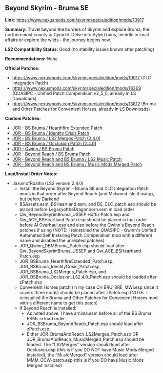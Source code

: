 ## Beyond Skyrim - Bruma SE

**Link:** https://www.nexusmods.com/skyrimspecialedition/mods/10917

**Summary:** Travel beyond the borders of Skyrim and explore Bruma, the northernmost county in Cyrodiil. Delve into Ayleid ruins, meddle in local affairs or explore the wilds - the journey begins now. 

**LS2 Compatibility Status:** Good (no stability issues known after patching)

**Recommendations:** 
_None_

**Official Patches:**
* https://www.nexusmods.com/skyrimspecialedition/mods/10917 (DLC Integration Patch)
* https://www.nexusmods.com/skyrimspecialedition/mods/18369 (QUASIPC - Unified Patch Compendium v2_5_0, already in LS Downloads)
* https://www.nexusmods.com/skyrimspecialedition/mods/13812 (Bruma and Other Patches for Convenient Horses, already in LS Downloads)

**Custom Patches:**
* [JOR - BS Bruma / Hearthfire Extended Patch](/custom-patches/JOR_BSBruma_HearthfireExtended_Patch.esp)
* [JOR - BS Bruma / Identity Crisis Patch](/custom-patches/JOR_BSBruma_IdentityCrisis_Patch.esp)
* [JOR - BS Bruma / LS2 Merges Patch (2.4.0)](/custom-patches/2.4.0/JOR_BSBruma_LS2Merges_Patch.esp)
* [JOR - BS Bruma / Occlusion Patch (2.4.0)](/custom-patches/2.4.0/JOR_BSBruma_Occlusion_LS2.4.0_Patch.esp)
* [JOR - Qwinn / BS Bruma Patch](/custom-patches/JOR_Qwinn_DBMBruma_Patch.esp)
* [JOR - Beyond Reach / BS Bruma Patch](/custom-patches/JOR_BSBruma_BeyondReach_Patch.esp)
* [JOR - Beyond Reach and BS Bruma / LS2 Music Patch](/custom-patches/JOR_BrumaAndReach_LS2Merges_Patch.esp)
* [JOR - Beyond Reach and BS Bruma / Music Mods Merged Patch](/custom-patches/JOR_BrumaAndReach_MusicMerged_Patch.esp)

**Load/Install Order Notes:**
* JaxomofRuatha (LS2 version 2.4.0)
  * Install the Beyond Skyrim - Bruma SE and DLC Integration Patch mods in that order after Beyond Reach (and Midwood Isle if using), but before Darkend
  * BSAssets.esm, BSHeartland.esm, and BS_DLC_patch.esp should be placed before LegacyoftheDragonborn.esm in load order
  * Qw_BeyondSkyrimBruma_USSEP Hotfix Patch.esp and Qw_ACE_BSHeartland Patch.esp should be placed in that order before AI Overhaul.esp and also before the Qwinn's Beyond Reach patches if using (NOTE: I reinstalled the QUASIPC - Qwinn's Unified Automated Self Installing Patch Compendium mod with a different name and disabled the unrelated patches)
  * JOR_Qwinn_DBMBruma_Patch.esp should load after Qw_BeyondSkyrimBruma_USSEP and Qw_ACE_BSHeartland Patch.esp
  * JOR_BSBruma_HearthfireExtended_Patch.esp, JOR_BSBruma_IdentityCrisis_Patch.esp, JOR_BSBruma_LS2Merges_Patch.esp, and JOR_BSBruma_Occlusion_LS2.4.0_Patch.esp should be loaded after zPatch.esp
  * Convenient Horses patch (in my case CH BRU_BRE_MWI.esp since it covers three mods) should be placed after zPatch.esp (NOTE: I reinstalled the Bruma and Other Patches for Convenient Horses mod with a different name to get this patch)
  * If Beyond Reach is installed:
    * As noted above, I have arnima.esm before all of the BS Bruma ESMs in load order
    * JOR_BSBruma_BeyondReach_Patch.esp should load after zPatch.esp
    * Either JOR_BrumaAndReach_LS2Merges_Patch.esp OR JOR_BrumaAndReach_MusicMerged_Patch.esp should be loaded. The "LS2Merges" version should load after Occlusion.esp (this is if you DO NOT have Music Mods Merged installed), the "MusicMerged" version should load after MMM_OCW-patch.esp (this is if you DO have Music Mods Merged installed)